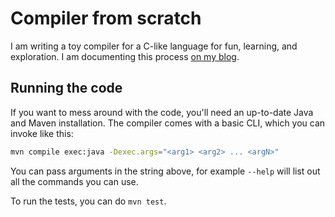 # Compiler from scratch

I am writing a toy compiler for a C-like language for fun, learning, and exploration.
I am documenting this process [on my blog](https://llew.netlify.app/posts).

## Running the code

If you want to mess around with the code, you'll need an up-to-date Java and Maven installation.
The compiler comes with a basic CLI, which you can invoke like this:

```bash
mvn compile exec:java -Dexec.args="<arg1> <arg2> ... <argN>"
```

You can pass arguments in the string above, for example `--help` will list out all the commands you can use.

To run the tests, you can do `mvn test`.
